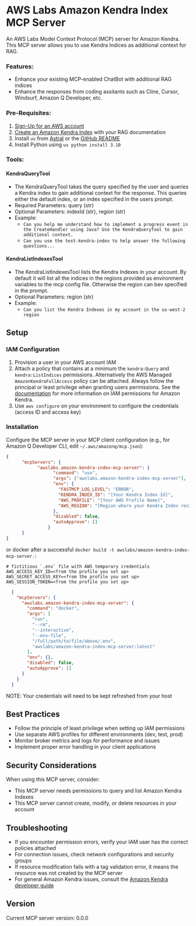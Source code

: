 # AWS Labs Amazon Kendra Index MCP Server

An AWS Labs Model Context Protocol (MCP) server for Amazon Kendra. This MCP server allows you to use Kendra Indices as additional context for RAG.

### Features:

* Enhance your existing MCP-enabled ChatBot with additional RAG indices
* Enhance the responses from coding assitants such as Cline, Cursor, Windsurf, Amazon Q Developer, etc.

### Pre-Requisites:

1. [Sign-Up for an AWS account](https://aws.amazon.com/free/?trk=78b916d7-7c94-4cab-98d9-0ce5e648dd5f&sc_channel=ps&ef_id=Cj0KCQjwxJvBBhDuARIsAGUgNfjOZq8r2bH2OfcYfYTht5v5I1Bn0lBKiI2Ii71A8Gk39ZU5cwMLPkcaAo_CEALw_wcB:G:s&s_kwcid=AL!4422!3!432339156162!e!!g!!aws%20sign%20up!9572385111!102212379327&gad_campaignid=9572385111&gbraid=0AAAAADjHtp99c5A9DUyUaUQVhVEoi8of3&gclid=Cj0KCQjwxJvBBhDuARIsAGUgNfjOZq8r2bH2OfcYfYTht5v5I1Bn0lBKiI2Ii71A8Gk39ZU5cwMLPkcaAo_CEALw_wcB)
2. [Create an Amazon Kendra Index](https://docs.aws.amazon.com/kendra/latest/dg/create-index.html) with your RAG documentation
3. Install `uv` from [Astral](https://docs.astral.sh/uv/getting-started/installation/) or the [GitHub README](https://github.com/astral-sh/uv#installation)
4. Install Python using `uv python install 3.10`



### Tools:

#### KendraQueryTool

  - The KendraQueryTool takes the query specified by the user and queries a Kendra index to gain additional context for the response. This queries either the default index, or an index specified in the users prompt.
  - Required Parameters: query (str)
  - Optional Parameters: indexId (str), region (str)
  - Example:
    * `Can you help me understand how to implement a progress event in the CreateHandler using Java? Use the KendraQueryTool to gain additional context.`
    * `Can you use the test-kendra-index to help answer the following questions...`

#### KendraListIndexesTool

  - The KendraListIndexesTool lists the Kendra Indexes in your account. By default it will list all the indices in the regions provided as environment variables to the mcp config file. Otherwise the region can bev specified in the prompt.
  - Optional Parameters: region (str)
  - Example:
    * `Can you list the Kendra Indexes in my account in the us-west-2 region`


## Setup

### IAM Configuration

1. Provision a user in your AWS account IAM
2. Attach a policy that contains at a minimum the `kendra:Query` and `kendra:ListIndices` permissions. Alternatively the AWS Managed `AmazonKendraFullAccess` policy can be attached. Always follow the principal or least privilege when granting users permissions. See the [documentation](https://docs.aws.amazon.com/service-authorization/latest/reference/list_amazonkendra.html) for more information on IAM permissions for Amazon Kendra.
3. Use `aws configure` on your environment to configure the credentials (access ID and access key)

### Installation

Configure the MCP server in your MCP client configuration (e.g., for Amazon Q Developer CLI, edit `~/.aws/amazonq/mcp.json`):

```json
{
      "mcpServers": {
            "awslabs.amazon-kendra-index-mcp-server": {
                  "command": "uvx",
                  "args": ["awslabs.amazon-kendra-index-mcp-server"],
                  "env": {
                    "FASTMCP_LOG_LEVEL": "ERROR",
                    "KENDRA_INDEX_ID": "[Your Kendra Index Id]",
                    "AWS_PROFILE": "[Your AWS Profile Name]",
                    "AWS_REGION": "[Region where your Kendra Index resides]"
                  },
                  "disabled": false,
                  "autoApprove": []
                }
      }
}
```
or docker after a successful `docker build -t awslabs/amazon-kendra-index-mcp-server.`:

```file
# fictitious `.env` file with AWS temporary credentials
AWS_ACCESS_KEY_ID=<from the profile you set up>
AWS_SECRET_ACCESS_KEY=<from the profile you set up>
AWS_SESSION_TOKEN=<from the profile you set up>
```

```json
  {
    "mcpServers": {
      "awslabs.amazon-kendra-index-mcp-server": {
        "command": "docker",
        "args": [
          "run",
          "--rm",
          "--interactive",
          "--env-file",
          "/full/path/to/file/above/.env",
          "awslabs/amazon-kendra-index-mcp-server:latest"
        ],
        "env": {},
        "disabled": false,
        "autoApprove": []
      }
    }
  }
```
NOTE: Your credentials will need to be kept refreshed from your host

## Best Practices

- Follow the principle of least privilege when setting up IAM permissions
- Use separate AWS profiles for different environments (dev, test, prod)
- Monitor broker metrics and logs for performance and issues
- Implement proper error handling in your client applications

## Security Considerations

When using this MCP server, consider:

- This MCP server needs permissions to query and list Amazon Kendra Indexes
- This MCP server cannot create, modify, or delete resources in your account

## Troubleshooting

- If you encounter permission errors, verify your IAM user has the correct policies attached
- For connection issues, check network configurations and security groups
- If resource modification fails with a tag validation error, it means the resource was not created by the MCP server
- For general Amazon Kendra issues, consult the [Amazon Kendra developer guide](https://docs.aws.amazon.com/kendra/latest/dg/what-is-kendra.html)

## Version

Current MCP server version: 0.0.0
